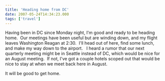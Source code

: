 ```yaml
---
title: 'Heading home from DC'
date: 2007-05-24T14:34:23.000
tags: ['travel']
---
```


Having been in DC since Monday night, I'm good and ready to be heading home.  Our meetings have been useful but are winding down, and my flight leaves Washington Reagan at 2:30.  I'll head out of here, find some lunch, and make my way down to the airport.   I heard a rumor that our next quarterly meeting might be in Seattle instead of DC, which would be nice for an August meeting.  If not, I've got a couple hotels scoped out that would be nice to stay at when we meet back here in August.

It will be good to get home.
